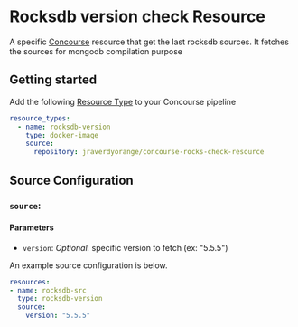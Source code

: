# 		Rocksdb version check Resource

A specific [Concourse](http://concourse.ci) resource that get the last rocksdb sources. It fetches the sources for mongodb  compilation purpose

## Getting started
Add the following [Resource Type](http://concourse.ci/configuring-resource-types.html) to your Concourse pipeline
```yaml
resource_types:
  - name: rocksdb-version
    type: docker-image
    source:
      repository: jraverdyorange/concourse-rocks-check-resource
```

## Source Configuration

### `source`:

#### Parameters

* `version`: *Optional.* specific version to fetch (ex: "5.5.5") 

An example source configuration is below.
```yaml
resources:
- name: rocksdb-src
  type: rocksdb-version
  source:
    version: "5.5.5"
```

